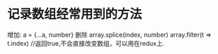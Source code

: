 # 记录数组经常用到的方法
增加: a = {...a, number}
删除 array.splice(index, number)
    array.filter(t => t.index) //返回true,不会直接改变数组，可以用在redux上.
